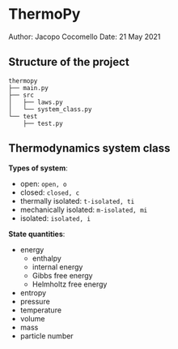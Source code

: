 # ThermoPy

Author: Jacopo Cocomello
Date: 21 May 2021

## Structure of the project

```
thermopy
├── main.py
├── src
│   ├── laws.py
│   └── system_class.py
└── test
    ├── test.py
```

## Thermodynamics system class

**Types of system**:

-   open: `open, o`
-   closed: `closed, c`
-   thermally isolated: `t-isolated, ti`
-   mechanically isolated: `m-isolated, mi`
-   isolated: `isolated, i`

**State quantities**:

-   energy
    -   enthalpy
    -   internal energy
    -   Gibbs free energy
    -   Helmholtz free energy
-   entropy
-   pressure
-   temperature
-   volume
-   mass
-   particle number